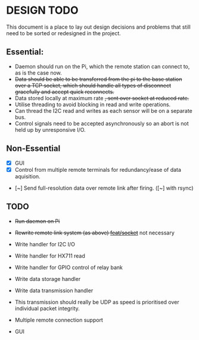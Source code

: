 # DESIGN TODO

This document is a place to lay out design decisions and problems that still need to be sorted or redesigned in the project.

## Essential:

- Daemon should run on the Pi, which the remote station can connect to, as is the case now.
- ~~Data should be able to be transferred from the pi to the base station over a TCP socket, which should handle all types of disconnect gracefully and accept quick reconnects.~~
- Data stored locally at maximum rate ~~, sent over socket at reduced rate.~~
- Utilise threading to avoid blocking in read and write operations.
- Can thread the I2C read and writes as each sensor will be on a separate bus.
- Control signals need to be accepted asynchronously so an abort is not held up by unresponsive I/O.

## Non-Essential
- [x] GUI
- [x] Control from multiple remote terminals for redundancy/ease of data aquisition.
- [\~] Send full-resolution data over remote link after firing. ([\~] with rsync)

## TODO
- ~~Run daemon on Pi~~
- ~~Rewrite remote link system (as above) [feat/socket](https://github.com/cuspaceflight/Cold-Flow-Test-Electronics/tree/feat/sockets/)~~ not necessary
- Write handler for I2C I/O
- Write handler for HX711 read
- Write handler for GPIO control of relay bank
- Write data storage handler
- Write data transmission handler
 - This transmission should really be UDP as speed is prioritised over individual packet integrity.

- Multiple remote connection support
- GUI

